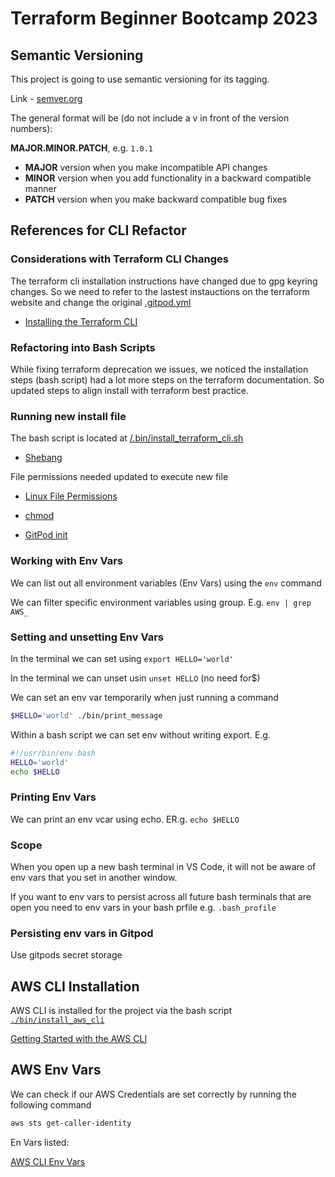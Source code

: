 # Terraform Beginner Bootcamp 2023

## Semantic Versioning

This project is going to use semantic versioning for its tagging.

Link - [semver.org](https://semver.org/)

The general format will be (do not include a v in front of  the version numbers):

**MAJOR.MINOR.PATCH**, e.g. `1.0.1`

- **MAJOR** version when you make incompatible API changes
- **MINOR** version when you add functionality in a backward compatible manner
- **PATCH** version when you make backward compatible bug fixes

## References for CLI Refactor
### Considerations with Terraform CLI Changes
The terraform cli installation instructions have changed due to gpg keyring changes. So we need to refer to the lastest instauctions on the terraform website and change the original [.gitpod.yml](.gitpod.yml)

- [Installing the Terraform CLI](https://developer.hashicorp.com/terraform/tutorials/aws-get-started/install-cli)

### Refactoring into Bash Scripts

While fixing terraform deprecation we issues, we noticed the installation steps (bash script) had a lot more steps on the terraform documentation. So updated steps to align install with terraform best practice.

### Running new install file
The bash script is located at [/.bin/install_terraform_cli.sh](/bin/install_terraform_cli.sh)
- [Shebang](https://en.wikipedia.org/wiki/Shebang_(Unix))

File permissions needed updated to execute new file
- [Linux File Permissions](https://www.redhat.com/sysadmin/linux-file-permissions-explained)

- [chmod](https://en.wikipedia.org/wiki/Chmod)

- [GitPod init](https://www.gitpod.io/docs/configure/workspaces/tasks#prebuild-and-new-workspaces)


### Working with Env Vars
We can list out all environment variables (Env Vars) using the `env` command

We can filter specific environment variables using group. E.g. `env | grep AWS_`

### Setting and unsetting Env Vars

In the terminal we can set using `export HELLO='world'`

In the terminal we can unset usin `unset HELLO` (no need for$)

We can set an env var temporarily when just running a command 
```sh
$HELLO='world' ./bin/print_message
```
Within a bash script we can set env without writing export. E.g.

```sh
#!/usr/bin/env bash
HELLO='world'
echo $HELLO
```
### Printing Env Vars

We can print an env vcar using echo. ER.g. `echo $HELLO`

### Scope

When you open up a new bash terminal in VS Code, it will not be aware of env vars that you set in another window. 

If you want to env vars to persist across all future bash terminals that are open you need to env vars in your bash prfile e.g. `.bash_profile`

### Persisting env vars in Gitpod
Use gitpods secret storage


## AWS CLI Installation

AWS CLI is installed for the project via the bash script [`./bin/install_aws_cli`](./bin/install_aws_cli)

[Getting Started with the AWS CLI](https://docs.aws.amazon.com/cli/latest/userguide/getting-started-install.html) 


## AWS Env Vars
We can check if our AWS Credentials are set correctly by running the following command
```sh
aws sts get-caller-identity
```

En Vars listed:

[AWS CLI Env Vars](https://docs.aws.amazon.com/cli/latest/userguide/cli-configure-envvars.html)

